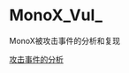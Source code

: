 # MonoX_Vul_
MonoX被攻击事件的分析和复现

[攻击事件的分析](https://github.com/W2Ning/MonoX_Vul_/blob/main/MonoX%E6%94%BB%E5%87%BB%E4%BA%8B%E4%BB%B6%E5%88%86%E6%9E%90.md)
